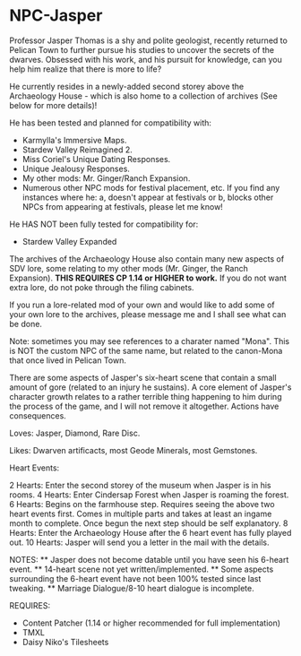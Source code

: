 # NPC-Jasper
Professor Jasper Thomas is a shy and polite geologist, recently returned to Pelican Town to further pursue his studies to uncover the secrets of the dwarves. Obsessed with his work, and his pursuit for knowledge, can you help him realize that there is more to life?

He currently resides in a newly-added second storey above the Archaeology House - which is also home to a collection of archives (See below for more details)!

He has been tested and planned for compatibility with:
- Karmylla's Immersive Maps.
- Stardew Valley Reimagined 2.
- Miss Coriel's Unique Dating Responses.
- Unique Jealousy Responses.
- My other mods: Mr. Ginger/Ranch Expansion.
- Numerous other NPC mods for festival placement, etc. If you find any instances where he: a, doesn't appear at festivals or b, blocks other NPCs from appearing at festivals, please let me know!

He HAS NOT been fully tested for compatibility for:
- Stardew Valley Expanded

The archives of the Archaeology House also contain many new aspects of SDV lore, some relating to my other mods (Mr. Ginger, the Ranch Expansion). **THIS REQUIRES CP 1.14 or HIGHER to work.** If you do not want extra lore, do not poke through the filing cabinets.

If you run a lore-related mod of your own and would like to add some of your own lore to the archives, please message me and I shall see what can be done. 

Note: sometimes you may see references to a charater named "Mona". This is NOT the custom NPC of the same name, but related to the canon-Mona that once lived in Pelican Town.

There are some aspects of Jasper's six-heart scene that contain a small amount of gore (related to an injury he sustains). A core element of Jasper's character growth relates to a rather terrible thing happening to him during the process of the game, and I will not remove it altogether. Actions have consequences.

Loves:
Jasper, Diamond, Rare Disc.

Likes:
Dwarven artificacts, most Geode Minerals, most Gemstones.

Heart Events:

2 Hearts:  Enter the second storey of the museum when Jasper is in his rooms.
4 Hearts:  Enter Cindersap Forest when Jasper is roaming the forest.
6 Hearts:  Begins on the farmhouse step. Requires seeing the above two heart events first. Comes in multiple parts and takes at least an ingame month to complete. Once begun the next step should be self explanatory. 
8 Hearts:  Enter the Archaeology House after the 6 heart event has fully played out.
10 Hearts:  Jasper will send you a letter in the mail with the details.

NOTES:
** Jasper does not become datable until you have seen his 6-heart event. 
** 14-heart scene not yet written/implemented.
** Some aspects surrounding the 6-heart event have not been 100% tested since last tweaking.
** Marriage Dialogue/8-10 heart dialogue is incomplete.

REQUIRES:
- Content Patcher (1.14 or higher recommended for full implementation)
- TMXL
- Daisy Niko's Tilesheets


